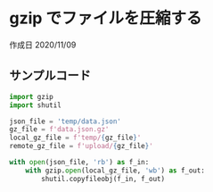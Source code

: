 # gzip でファイルを圧縮する

作成日 2020/11/09

## サンプルコード

```python
import gzip
import shutil

json_file = 'temp/data.json'
gz_file = f'data.json.gz'
local_gz_file = f'temp/{gz_file}'
remote_gz_file = f'upload/{gz_file}'

with open(json_file, 'rb') as f_in:
    with gzip.open(local_gz_file, 'wb') as f_out:
        shutil.copyfileobj(f_in, f_out)
```
